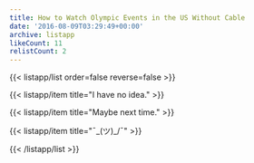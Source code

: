 ```yaml
---
title: How to Watch Olympic Events in the US Without Cable
date: '2016-08-09T03:29:49+00:00'
archive: listapp
likeCount: 11
relistCount: 2
---
```


{{< listapp/list order=false reverse=false >}}

   {{< listapp/item title="I have no idea." >}}

   {{< listapp/item title="Maybe next time." >}}

   {{< listapp/item title="¯\_(ツ)_/¯" >}}

{{< /listapp/list >}}

